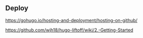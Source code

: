 

## Deploy
https://gohugo.io/hosting-and-deployment/hosting-on-github/

https://github.com/wjh18/hugo-liftoff/wiki/2.-Getting-Started

